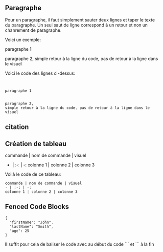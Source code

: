 ## Paragraphe ##
Pour un paragraphe, il faut simplement sauter deux lignes et taper le texte du paragraphe. Un seul saut de ligne correspond à un retour et non un chanrement de paragraphe.


Voici un exemple:


paragraphe 1


paragraphe 2,
simple retour à la ligne du code, pas de retour à la ligne dans le visuel


Voici le code des lignes ci-dessus: 
```


paragraphe 1


paragraphe 2,
simple retour à la ligne du code, pas de retour à la ligne dans le visuel
```

## citation ##



## Création de tableau ##

commande | nom de commande | visuel
- | :-: | -:
colonne 1 | colonne 2 | colonne 3

Voilà le code de ce tableau:
```
commande | nom de commande | visuel
- | :-: | -:
colonne 1 | colonne 2 | colonne 3
```



## Fenced Code Blocks ##

```
{
  "firstName": "John",
  "lastName": "Smith",
  "age": 25
}
```


Il suffit pour cela de baliser le code avec au début du code ´´´ et ´´´ à la fin

